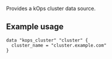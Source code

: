 Provides a kOps cluster data source.

## Example usage

```hcl
data "kops_cluster" "cluster" {
  cluster_name = "cluster.example.com"
}
```
